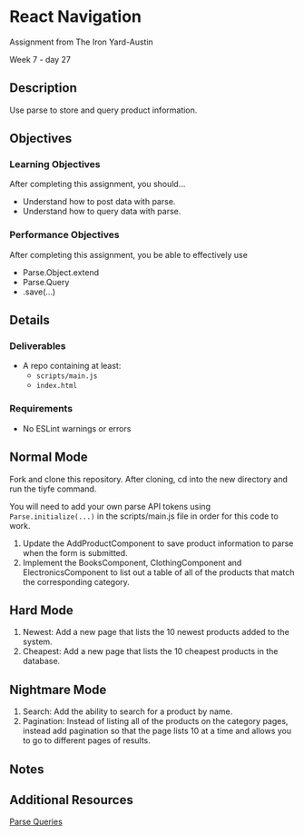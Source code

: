 # React Navigation

Assignment from The Iron Yard-Austin

Week 7 - day 27

## Description
Use parse to store and query product information.


## Objectives

### Learning Objectives

After completing this assignment, you should…

* Understand how to post data with parse.
* Understand how to query data with parse.


### Performance Objectives

After completing this assignment, you be able to effectively use

* Parse.Object.extend
* Parse.Query
* .save(...)


## Details

### Deliverables

* A repo containing at least:
  * `scripts/main.js`
  * `index.html`

### Requirements

* No ESLint warnings or errors

## Normal Mode
Fork and clone this repository. After cloning, cd into the new directory and run the tiyfe command.

You will need to add your own parse API tokens using `Parse.initialize(...)` in the scripts/main.js file in order for this code to work.

1. Update the AddProductComponent to save product information to parse when the form is submitted.
2. Implement the BooksComponent, ClothingComponent and ElectronicsComponent to list out a table of all of the products that match the corresponding category.

## Hard Mode
1. Newest: Add a new page that lists the 10 newest products added to the system.
2. Cheapest: Add a new page that lists the 10 cheapest products in the database.

## Nightmare Mode
1. Search: Add the ability to search for a product by name.
2. Pagination: Instead of listing all of the products on the category pages, instead add pagination so that the page lists 10 at a time and allows you to go to different pages of results.

## Notes

## Additional Resources

[Parse Queries](https://www.parse.com/docs/js/guide#queries)

